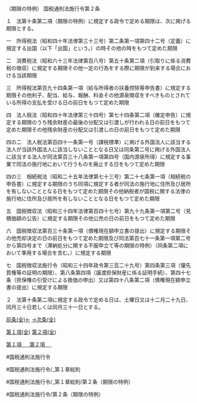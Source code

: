 （期限の特例）
国税通則法施行令第２条

１　法第十条第二項（期限の特例）に規定する政令で定める期限は、次に掲げる期限とする。

一　所得税法（昭和四十年法律第三十三号）第二条第一項第四十二号（定義）に規定する出国（以下「出国」という。）の時その他の時をもつて定めた期限

二　消費税法（昭和六十三年法律第百八号）第五十条第二項（引取りに係る消費税の徴収）に規定する期限その他一定の行為をする際に期限が到来する場合における当該期限

三　所得税法第百九十四条第一項（給与所得者の扶養控除等申告書）に規定する期限その他利子、配当、給与、報酬、料金その他源泉徴収をすべきものとされている所得の支払を受ける日の前日をもつて定めた期限

四　法人税法（昭和四十年法律第三十四号）第七十四条第二項（確定申告）に規定する期限のうち残余財産の最後の分配又は引渡しが行われる日の前日をもつて定めた期限その他残余財産の分配又は引渡しの日の前日をもつて定めた期限

四の二　法人税法第百四十一条第一号（課税標準）に掲げる外国法人に該当する法人が当該外国法人に該当しないこととなる日又は同条第二号に掲げる外国法人に該当する法人が同法第百三十八条第一項第四号（国内源泉所得）に規定する事業で同法の施行地において行うものを廃止する日をもつて定めた期限

四の三　相続税法（昭和二十五年法律第七十三号）第二十七条第一項（相続税の申告書）に規定する期限のうち同項に規定する者が同法の施行地に住所及び居所を有しないこととなる日をもつて定めた期限その他納税者が国税に関する法律の施行地に住所及び居所を有しないこととなる日をもつて定めた期限

五　国税徴収法（昭和三十四年法律第百四十七号）第九十九条第一項第二号（見積価額の公告）に規定する期限その他公売の日の前日をもつて定めた期限

六　国税徴収法第百三十条第一項（債権現在額申立書の提出）に規定する期限その他売却決定の日の前日をもつて定めた期限及び同法第百七十一条第一項第二号から第四号まで（滞納処分に関する不服申立て等の期限の特例）（同条第二項において準用する場合を含む。）に規定する期限

七　国税徴収法施行令（昭和三十四年政令第三百二十九号）第四条第三項（優先質権等の証明の期限）、第八条第四項（譲渡担保財産に係る証明手続）、第四十七条（担保権の引受けによる換価の申出）又は第四十八条第二項（債権現在額申立書の提出）に規定する期限

２　法第十条第二項に規定する政令で定める日は、土曜日又は十二月二十九日、同月三十日若しくは同月三十一日とする。

[前条(全)←](国税通則法施行＿令＿第１条_.md)    [→次条(全)](国税通則法施行＿令＿第３条_.md)

[第１項(全)](国税通則法施行＿令＿第２条第１項_.md)  [第２項(全)](国税通則法施行＿令＿第２条第２項_.md)  

[第１項 　 ](国税通則法施行＿令＿第２条第１項.md)  [第２項 　 ](国税通則法施行＿令＿第２条第２項.md)  

#国税通則法施行令

#国税通則法施行令/_第１章総則

#国税通則法施行令/_第１章総則/第２条（期限の特例）

#国税通則法施行令/第２条（期限の特例）

